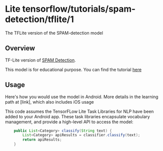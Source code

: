 # Lite tensorflow/tutorials/spam-detection/tflite/1
The TFLite version of the SPAM-detection model

<!-- asset-path: internal -->
<!-- parent-model: tensorflow/tutorials/spam-detection/1 -->

## Overview

TF-Lite version of [SPAM Detection](https://tfhub.dev/tensorflow/tutorials/spam-detection/1).

This model is for educational purpose. You can find the tutorial [here](https://www.google.com)

## Usage

Here's how you would use the model in Android. More details in the learning path at [link], which also includes iOS usage

This code assumes the TensorFLow Lite Task Libraries for NLP have been added to your Android app. These task libraries encapsulate vocabulary management, and provide a high-level API to access the model:

```java
    public List<Category> classify(String text) {
        List<Category> apiResults = classifier.classify(text);
        return apiResults;
    }
```
